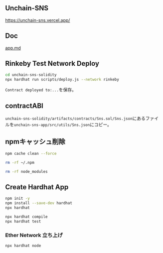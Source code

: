 ## Unchain-SNS

https://unchain-sns.vercel.app/

## Doc

[app.md](/doc/app.md)

## Rinkeby Test Network Deploy

```sh
cd unchain-sns-solidity
npx hardhat run scripts/deploy.js --network rinkeby
```

`Contract deployed to:...`を保存。

## contractABI

`unchain-sns-solidity/artifacts/contracts/Sns.sol/Sns.json`にあるファイルを`unchain-sns-app/src/utils/Sns.json`にコピー。

## npmキャッシュ削除

```sh
npm cache clean --force
```

```sh
rm -rf ~/.npm
```

```sh
rm -rf node_modules
```

## Create Hardhat App

```sh
npm init -y
npm install --save-dev hardhat
npx hardhat
```

```sh
npx hardhat compile
npx hardhat test
```

### Ether Network 立ち上げ

```sh
npx hardhat node
```

